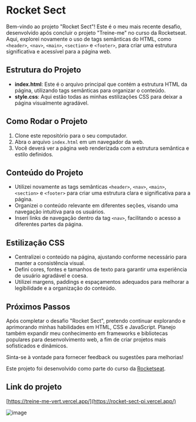 # Rocket Sect

Bem-vindo ao projeto "Rocket Sect"! Este é o meu mais recente desafio, desenvolvido após concluir o projeto "Treine-me" no curso da Rocketseat. Aqui, explorei novamente o uso de tags semânticas do HTML, como `<header>`, `<nav>`, `<main>`, `<section>` e `<footer>`, para criar uma estrutura significativa e acessível para a página web.

## Estrutura do Projeto

- **index.html**: Este é o arquivo principal que contém a estrutura HTML da página, utilizando tags semânticas para organizar o conteúdo.
- **style.css**: Aqui estão todas as minhas estilizações CSS para deixar a página visualmente agradável.

## Como Rodar o Projeto

1. Clone este repositório para o seu computador.
2. Abra o arquivo `index.html` em um navegador da web.
3. Você deverá ver a página web renderizada com a estrutura semântica e estilo definidos.

## Conteúdo do Projeto

- Utilizei novamente as tags semânticas `<header>`, `<nav>`, `<main>`, `<section>` e `<footer>` para criar uma estrutura clara e significativa para a página.
- Organizei o conteúdo relevante em diferentes seções, visando uma navegação intuitiva para os usuários.
- Inseri links de navegação dentro da tag `<nav>`, facilitando o acesso a diferentes partes da página.

## Estilização CSS

- Centralizei o conteúdo na página, ajustando conforme necessário para manter a consistência visual.
- Defini cores, fontes e tamanhos de texto para garantir uma experiência de usuário agradável e coesa.
- Utilizei margens, paddings e espaçamentos adequados para melhorar a legibilidade e a organização do conteúdo.

## Próximos Passos

Após completar o desafio "Rocket Sect", pretendo continuar explorando e aprimorando minhas habilidades em HTML, CSS e JavaScript. Planejo também expandir meu conhecimento em frameworks e bibliotecas populares para desenvolvimento web, a fim de criar projetos mais sofisticados e dinâmicos.

Sinta-se à vontade para fornecer feedback ou sugestões para melhorias!

Este projeto foi desenvolvido como parte do curso da [Rocketseat](https://rocketseat.com.br).

## Link do projeto
[https://treine-me-vert.vercel.app/](https://rocket-sect-pi.vercel.app/)

![image](https://github.com/Matheus-Neris-Rocha/rocket-sect/assets/171521660/ebcc593a-9e5a-4606-a4df-e7818e43ae7a)
